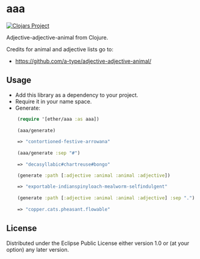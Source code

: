 # aaa

[![Clojars Project](https://img.shields.io/clojars/v/ether/aaa.svg)](https://clojars.org/ether/aaa)

Adjective-adjective-animal from Clojure.

Credits for animal and adjective lists go to:
- https://github.com/a-type/adjective-adjective-animal/

## Usage

- Add this library as a dependency to your project.
- Require it in your name space.
- Generate:

```clj
    (require '[ether/aaa :as aaa])
    
    (aaa/generate)
    
    => "contortioned-festive-arrowana"
    
    (aaa/generate :sep "#") 
    
    => "decasyllabic#chartreuse#bongo"

    (generate :path [:adjective :animal :animal :adjective])
    
    => "exportable-indianspinyloach-mealworm-selfindulgent"
    
    (generate :path [:adjective :animal :animal :adjective] :sep ".")
    
    => "copper.cats.pheasant.flowable"
```

## License

Distributed under the Eclipse Public License either version 1.0 or (at
your option) any later version.
